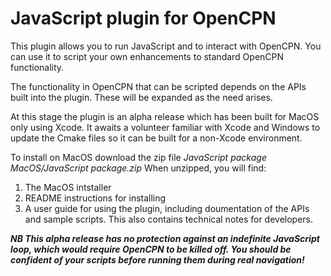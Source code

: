 # JavaScript plugin for OpenCPN

This plugin allows you to run JavaScript and to interact with OpenCPN.  You can use it to script your own enhancements to standard OpenCPN functionality.

The functionality in OpenCPN that can be scripted depends on the APIs built into the plugin.  These will be expanded as the need arises.

At this stage the plugin is an alpha release which has been built for MacOS only using Xcode.  It awaits a volunteer familiar with Xcode and Windows to update the Cmake files so it can be built for a non-Xcode environment.

To install on MacOS download the zip file *JavaScript package MacOS/JavaScript package.zip*
When unzipped, you will find:
1. The MacOS intstaller
2. README instructions for installing
3. A user guide for using the plugin, including doumentation of the APIs and sample scripts.  This also contains technical notes for developers.

***NB This alpha release has no protection against an indefinite JavaScript loop, which would require OpenCPN to be killed off.  You should be confident of your scripts before running them during real navigation!***
